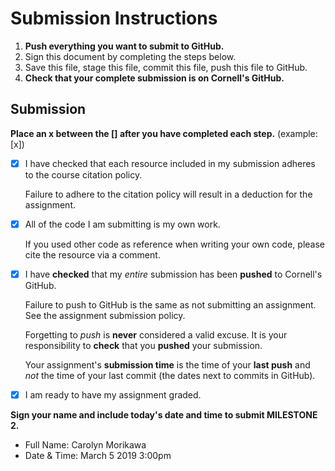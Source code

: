 # Submission Instructions

1. **Push everything you want to submit to GitHub.**
2. Sign this document by completing the steps below.
3. Save this file, stage this file, commit this file, push this file to GitHub.
4. **Check that your complete submission is on Cornell's GitHub.**

## Submission

**Place an x between the [] after you have completed each step.** (example: [x])

- [X] I have checked that each resource included in my submission adheres to the course citation policy.

    Failure to adhere to the citation policy will result in a deduction for the assignment.

- [X] All of the code I am submitting is my own work.

    If you used other code as reference when writing your own code, please cite the resource via a comment.

- [X] I have **checked** that my _entire_ submission has been **pushed** to Cornell's GitHub.

    Failure to push to GitHub is the same as not submitting an assignment. See the assignment submission policy.

    Forgetting to _push_ is **never** considered a valid excuse. It is your responsibility to **check** that you **pushed** your submission.

    Your assignment's **submission time** is the time of your **last push** and _not_ the time of your last commit (the dates next to commits in GitHub).

- [X] I am ready to have my assignment graded.

**Sign your name and include today's date and time to submit MILESTONE 2.**

- Full Name: Carolyn Morikawa
- Date & Time: March 5 2019 3:00pm
